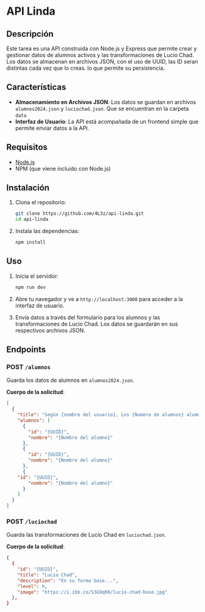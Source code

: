 
# API Linda

## Descripción

Este tarea es una API construida con Node.js y Express que permite crear y gestionar datos de alumnos activos y las transformaciones de Lucio Chad. Los datos se almacenan en archivos JSON, con el uso de UUID, las ID seran distintas cada vez que lo creas. lo que permite su persistencia.

## Características

- **Almacenamiento en Archivos JSON**: Los datos se guardan en archivos `alumnos2024.json` y `luciochad.json`. Que se encuentran en la carpeta `data`
- **Interfaz de Usuario**: La API está acompañada de un frontend simple que permite enviar datos a la API.

## Requisitos

- [Node.js](https://nodejs.org/)
- NPM (que viene incluido con Node.js)

## Instalación

1. Clona el repositorio:

   ```bash
   git clone https://github.com/4L3z/api-linda.git
   cd api-linda
   ```

2. Instala las dependencias:

   ```bash
   npm install
   ```


## Uso

1. Inicia el servidor:

   ```bash
   npm run dev
   ```

2. Abre tu navegador y ve a `http://localhost:3000` para acceder a la interfaz de usuario.

3. Envía datos a través del formulario para los alumnos y las transformaciones de Lucio Chad. Los datos se guardarán en sus respectivos archivos JSON.

## Endpoints

### POST `/alumnos`

Guarda los datos de alumnos en `alumnos2024.json`.

**Cuerpo de la solicitud**:
```json
[
  {
    "title": "Según {nombre del usuario}, Los {Numero de alumnos} alumnos más activos en la clase son",
    "alumnos": [
      {
        "id": "{UUID}",
        "nombre": "{Nombre del alumno}"
      },
      {
        "id": "{UUID}",
        "nombre": "{Nombre del alumno}"
      },
      {
    "id": "{UUID}",
        "nombre": "{Nombre del alumno}"
      }
    ]
  }
]
```

### POST `/luciochad`

Guarda las transformaciones de Lucio Chad en `luciochad.json`.

**Cuerpo de la solicitud**:
```json
{
  {
    "id": "{UUID}",
    "title": "Lucio Chad",
    "description": "En su forma base...",
    "level": 0,
    "image": "https://i.ibb.co/S3G9qR8/lucio-chad-base.jpg"
  },
}
```
